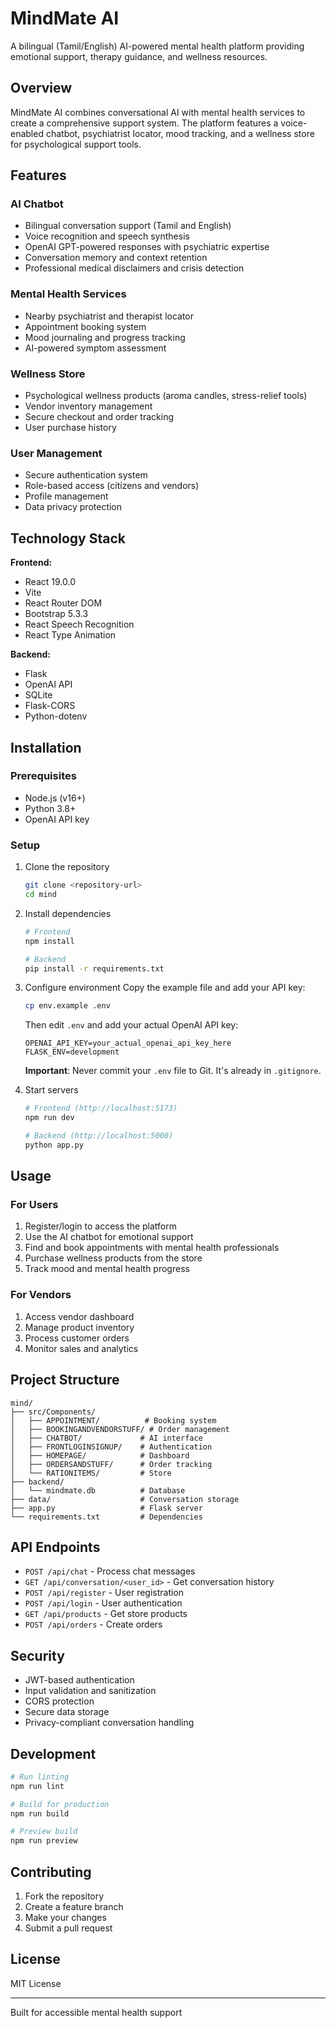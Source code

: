 # MindMate AI

A bilingual (Tamil/English) AI-powered mental health platform providing emotional support, therapy guidance, and wellness resources.

## Overview

MindMate AI combines conversational AI with mental health services to create a comprehensive support system. The platform features a voice-enabled chatbot, psychiatrist locator, mood tracking, and a wellness store for psychological support tools.

## Features

### AI Chatbot
- Bilingual conversation support (Tamil and English)
- Voice recognition and speech synthesis
- OpenAI GPT-powered responses with psychiatric expertise
- Conversation memory and context retention
- Professional medical disclaimers and crisis detection

### Mental Health Services
- Nearby psychiatrist and therapist locator
- Appointment booking system
- Mood journaling and progress tracking
- AI-powered symptom assessment

### Wellness Store
- Psychological wellness products (aroma candles, stress-relief tools)
- Vendor inventory management
- Secure checkout and order tracking
- User purchase history

### User Management
- Secure authentication system
- Role-based access (citizens and vendors)
- Profile management
- Data privacy protection

## Technology Stack

**Frontend:**
- React 19.0.0
- Vite
- React Router DOM
- Bootstrap 5.3.3
- React Speech Recognition
- React Type Animation

**Backend:**
- Flask
- OpenAI API
- SQLite
- Flask-CORS
- Python-dotenv

## Installation

### Prerequisites
- Node.js (v16+)
- Python 3.8+
- OpenAI API key

### Setup

1. Clone the repository
   ```bash
   git clone <repository-url>
   cd mind
   ```

2. Install dependencies
   ```bash
   # Frontend
   npm install
   
   # Backend
   pip install -r requirements.txt
   ```

3. Configure environment
   Copy the example file and add your API key:
   ```bash
   cp env.example .env
   ```
   Then edit `.env` and add your actual OpenAI API key:
   ```
   OPENAI_API_KEY=your_actual_openai_api_key_here
   FLASK_ENV=development
   ```
   
   **Important**: Never commit your `.env` file to Git. It's already in `.gitignore`.

4. Start servers
   ```bash
   # Frontend (http://localhost:5173)
   npm run dev
   
   # Backend (http://localhost:5000)
   python app.py
   ```

## Usage

### For Users
1. Register/login to access the platform
2. Use the AI chatbot for emotional support
3. Find and book appointments with mental health professionals
4. Purchase wellness products from the store
5. Track mood and mental health progress

### For Vendors
1. Access vendor dashboard
2. Manage product inventory
3. Process customer orders
4. Monitor sales and analytics

## Project Structure

```
mind/
├── src/Components/
│   ├── APPOINTMENT/          # Booking system
│   ├── BOOKINGANDVENDORSTUFF/ # Order management
│   ├── CHATBOT/             # AI interface
│   ├── FRONTLOGINSIGNUP/    # Authentication
│   ├── HOMEPAGE/            # Dashboard
│   ├── ORDERSANDSTUFF/      # Order tracking
│   └── RATIONITEMS/         # Store
├── backend/
│   └── mindmate.db          # Database
├── data/                    # Conversation storage
├── app.py                   # Flask server
└── requirements.txt         # Dependencies
```

## API Endpoints

- `POST /api/chat` - Process chat messages
- `GET /api/conversation/<user_id>` - Get conversation history
- `POST /api/register` - User registration
- `POST /api/login` - User authentication
- `GET /api/products` - Get store products
- `POST /api/orders` - Create orders

## Security

- JWT-based authentication
- Input validation and sanitization
- CORS protection
- Secure data storage
- Privacy-compliant conversation handling

## Development

```bash
# Run linting
npm run lint

# Build for production
npm run build

# Preview build
npm run preview
```

## Contributing

1. Fork the repository
2. Create a feature branch
3. Make your changes
4. Submit a pull request

## License

MIT License

---

Built for accessible mental health support
